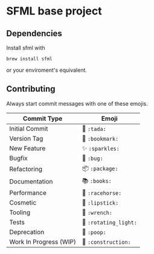
# SFML base project

## Dependencies

Install sfml with

```
brew install sfml
```

or your enviroment's equivalent.

## Contributing

Always start commit messages with one of these emojis.

Commit Type             | Emoji
----------------------- | -------------------
Initial Commit          | 🎉  `:tada:`
Version Tag             | 🔖  `:bookmark:`
New Feature             | ✨  `:sparkles:`
Bugfix                  | 🐛  `:bug:`
Refactoring             | 📦  `:package:`
Documentation           | 📚  `:books:`
Performance             | 🐎  `:racehorse:`
Cosmetic                | 💄  `:lipstick:`
Tooling                 | 🔧  `:wrench:`
Tests                   | 🚨  `:rotating_light:`
Deprecation             | 💩  `:poop:`
Work In Progress (WIP)  | 🚧  `:construction:`

